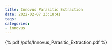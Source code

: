 ```yaml
---
title: Innovus Parasitic Extraction
date: 2022-02-07 23:18:41
tags:
categories:
- innovus
---
```


{% pdf /pdfs/Innovus_Parasitic_Extraction.pdf %}
